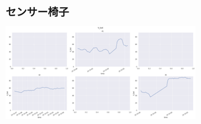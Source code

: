 # センサー椅子

![Untitled](%E3%82%BB%E3%83%B3%E3%82%B5%E3%83%BC%E6%A4%85%E5%AD%90%20abbb9fe621954823ba9261e86ba741e5/Untitled.png)